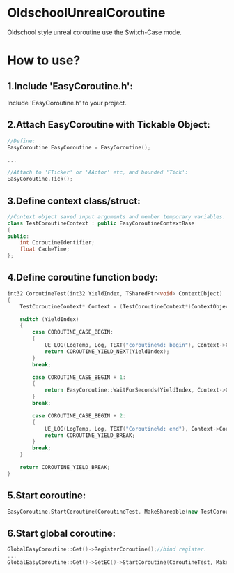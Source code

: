 # OldschoolUnrealCoroutine
Oldschool style unreal coroutine use the Switch-Case mode.

# How to use?

## 1.Include 'EasyCoroutine.h':

Include 'EasyCoroutine.h' to your project.




## 2.Attach EasyCoroutine with Tickable Object:
``` c++
//Define:
EasyCoroutine EasyCoroutine = EasyCoroutine();

...

//Attach to 'FTicker' or 'AActor' etc, and bounded 'Tick':
EasyCoroutine.Tick();
```




## 3.Define context class/struct:
``` c++
//Context object saved input arguments and member temporary variables.
class TestCoroutineContext : public EasyCoroutineContextBase
{
public:
    int CoroutineIdentifier;
    float CacheTime;
};
```




## 4.Define coroutine function body:
``` c++
int32 CoroutineTest(int32 YieldIndex, TSharedPtr<void> ContextObject)
{
    TestCoroutineContext* Context = (TestCoroutineContext*)ContextObject.Get();

    switch (YieldIndex)
    {
        case COROUTINE_CASE_BEGIN:
        {
            UE_LOG(LogTemp, Log, TEXT("coroutine%d: begin"), Context->CoroutineIdentifier);
            return COROUTINE_YIELD_NEXT(YieldIndex);
        }
        break;

        case COROUTINE_CASE_BEGIN + 1:
        {
            return EasyCoroutine::WaitForSeconds(YieldIndex, Context->CacheTime, 1.0);
        }
        break;

        case COROUTINE_CASE_BEGIN + 2:
        {
            UE_LOG(LogTemp, Log, TEXT("Coroutine%d: end"), Context->CoroutineIdentifier);
            return COROUTINE_YIELD_BREAK;
        }
        break;
    }

    return COROUTINE_YIELD_BREAK;
}
```




## 5.Start coroutine:
``` c++
EasyCoroutine.StartCoroutine(CoroutineTest, MakeShareable(new TestCoroutineContext()));//invoke, like the unity.
```

## 6.Start global coroutine:
``` c++
GlobalEasyCoroutine::Get()->RegisterCoroutine();//bind register.
...
GlobalEasyCoroutine::Get()->GetEC()->StartCoroutine(CoroutineTest, MakeShareable(new EasyCoroutineContextBase()));
```
